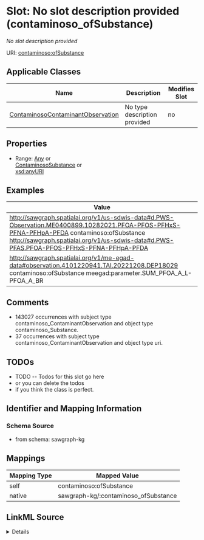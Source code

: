 

# Slot: No slot description provided (contaminoso_ofSubstance)


_No slot description provided_





URI: [contaminoso:ofSubstance](http://sawgraph.spatialai.org/v1/contaminoso#ofSubstance)



<!-- no inheritance hierarchy -->





## Applicable Classes

| Name | Description | Modifies Slot |
| --- | --- | --- |
| [ContaminosoContaminantObservation](../classes/ContaminosoContaminantObservation.md) | No type description provided |  no  |







## Properties

* Range: [Any](../classes/Any.md)&nbsp;or&nbsp;<br />[ContaminosoSubstance](../classes/ContaminosoSubstance.md)&nbsp;or&nbsp;<br />[xsd:anyURI](http://www.w3.org/2001/XMLSchema#anyURI)






## Examples

| Value |
| --- |
| http://sawgraph.spatialai.org/v1/us-sdwis-data#d.PWS-Observation.ME0400899.10282021.PFOA-PFOS-PFHxS-PFNA-PFHpA-PFDA contaminoso:ofSubstance http://sawgraph.spatialai.org/v1/us-sdwis-data#d.PWS-PFAS.PFOA-PFOS-PFHxS-PFNA-PFHpA-PFDA |
| http://sawgraph.spatialai.org/v1/me-egad-data#observation.4101220941.TAI.20221208.DEP18029 contaminoso:ofSubstance meegad:parameter.SUM_PFOA_A_L-PFOA_A_BR |

## Comments

* 143027 occurrences with subject type contaminoso_ContaminantObservation and object type contaminoso_Substance.
* 37 occurrences with subject type contaminoso_ContaminantObservation and object type uri.

## TODOs

* TODO -- Todos for this slot go here
* or you can delete the todos
* if you think the class is perfect.

## Identifier and Mapping Information







### Schema Source


* from schema: sawgraph-kg




## Mappings

| Mapping Type | Mapped Value |
| ---  | ---  |
| self | contaminoso:ofSubstance |
| native | sawgraph-kg/:contaminoso_ofSubstance |




## LinkML Source

<details>
```yaml
name: contaminoso_ofSubstance
description: No slot description provided
title: No slot description provided
todos:
- TODO -- Todos for this slot go here
- or you can delete the todos
- if you think the class is perfect.
comments:
- 143027 occurrences with subject type contaminoso_ContaminantObservation and object
  type contaminoso_Substance.
- 37 occurrences with subject type contaminoso_ContaminantObservation and object type
  uri.
examples:
- value: http://sawgraph.spatialai.org/v1/us-sdwis-data#d.PWS-Observation.ME0400899.10282021.PFOA-PFOS-PFHxS-PFNA-PFHpA-PFDA
    contaminoso:ofSubstance http://sawgraph.spatialai.org/v1/us-sdwis-data#d.PWS-PFAS.PFOA-PFOS-PFHxS-PFNA-PFHpA-PFDA
- value: http://sawgraph.spatialai.org/v1/me-egad-data#observation.4101220941.TAI.20221208.DEP18029
    contaminoso:ofSubstance meegad:parameter.SUM_PFOA_A_L-PFOA_A_BR
from_schema: sawgraph-kg
rank: 1000
slot_uri: contaminoso:ofSubstance
alias: contaminoso_ofSubstance
domain_of:
- contaminoso_ContaminantObservation
subproperty_of: sosa_observedProperty
range: Any
any_of:
- range: contaminoso_Substance
- range: uri

```
</details>